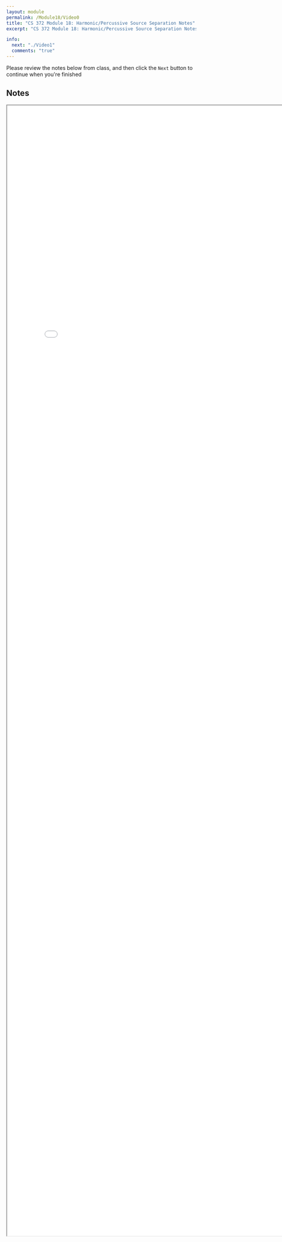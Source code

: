 ```yaml
---
layout: module
permalink: /Module18/Video0
title: "CS 372 Module 18: Harmonic/Percussive Source Separation Notes"
excerpt: "CS 372 Module 18: Harmonic/Percussive Source Separation Notes"

info:
  next: "./Video1"
  comments: "true"
---
```


<p>
Please review the notes below from class, and then click the <code>Next</code> button to continue when you're finished
</p>


<h2>Notes</h2>

<iframe src = "../images/Module18/HPSS.html" width="800" height="3000">